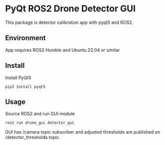 # PyQt ROS2 Drone Detector GUI
This package is detector calibration app with pyqt5 and ROS2.

## Environment
App requires ROS2 Humble and Ubuntu 22.04 or similar

## Install
Install PyQt5

```shell
pip3 install pyqt5
```



## Usage
Source ROS2 and run GUI module
```shell
ros2 run drone_gui detector_gui
```

GUI has /camera topic subscriber and adjusted thresholds are published on /detector_thresholds topic.